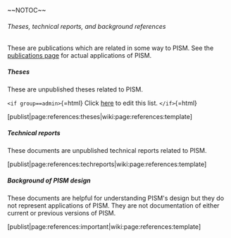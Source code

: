 \~\~NOTOC\~\~

###### Theses, technical reports, and background references

These are publications which are related in some way to PISM. See the
[publications page](publications) for actual applications of
PISM.

##### Theses

These are unpublished theses related to PISM.

`<if group==admin>`{=html} Click [here](references:theses) to
edit this list. `</if>`{=html}

\[publist\|page:references:theses\|wiki:page:references:template\]

##### Technical reports

These documents are unpublished technical reports related to PISM.

\[publist\|page:references:techreports\|wiki:page:references:template\]

##### Background of PISM design

These documents are helpful for understanding PISM\'s design but they do
not represent applications of PISM. They are not documentation of either
current or previous versions of PISM.

\[publist\|page:references:important\|wiki:page:references:template\]
